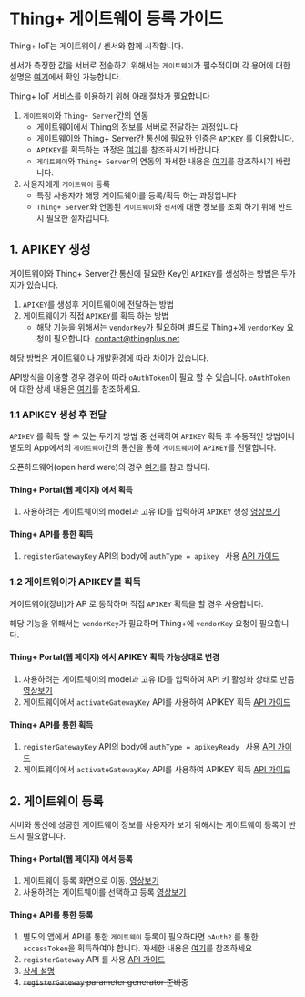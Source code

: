 # Thing+ 게이트웨이 등록 가이드

Thing+ IoT는 게이트웨이 / 센서와 함께 시작합니다.

센서가 측정한 값을 서버로 전송하기 위해서는 `게이트웨이`가 필수적이며 각 용어에 대한 설명은 [여기](./README_kr.md#1-%EC%9A%A9%EC%96%B4-%EC%84%A4%EB%AA%85)에서 확인 가능합니다.

Thing+ IoT 서비스를 이용하기 위해 아래 절차가 필요합니다

1. `게이트웨이`와 `Thing+ Server`간의 연동
    * 게이트웨이에서 Thing의 정보를 서버로 전달하는 과정입니다
    * 게이트웨이와 Thing+ Server간 통신에 필요한 인증은 `APIKEY` 를 이용합니다.
    * `APIKEY`를 획득하는 과정은 [여기](#1-apikey-생성)를 참조하시기 바랍니다.
    * `게이트웨이`와 `Thing+ Server`의 연동의 자세한 내용은 [여기](https://github.com/daliworks/thingplus-embedded/blob/master/docs/Thingplus_Embedded_Guide.md)를 참조하시기 바랍니다.
2. 사용자에게 `게이트웨이` 등록
    * 특정 사용자가 해당 게이트웨이를 등록/획득 하는 과정입니다
    * `Thing+ Server`와 연동된 `게이트웨이`와 `센서`에 대한 정보를 조회 하기 위해 반드시 필요한 절차입니다.


## 1. APIKEY 생성
게이트웨이와 Thing+ Server간 통신에 필요한 Key인 `APIKEY`를 생성하는 방법은 두가지가 있습니다.

1. `APIKEY`를 생성후 게이트웨이에 전달하는 방법
2. 게이트웨이가 직접 `APIKEY`를 획득 하는 방법
    * 해당 기능을 위해서는 `vendorKey`가 필요하며 별도로 Thing+에 `vendorKey` 요청이 필요합니다. <contact@thingplus.net>

해당 방법은 게이트웨이나 개발환경에 따라 차이가 있습니다.

API방식을 이용할 경우 경우에 따라 `oAuthToken`이 필요 할 수 있습니다.
`oAuthToken`에 대한 상세 내용은 [여기](./OAuth2Guide_kr.md)를 참조하세요.

### 1.1 APIKEY 생성 후 전달
`APIKEY` 를 획득 할 수 있는 두가지 방법 중 선택하여 `APIKEY` 획득 후
수동적인 방법이나 별도의 App에서의 `게이트웨이`간의 통신을 통해 `게이트웨이`에 `APIKEY`를 전달합니다.

오픈하드웨어(open hard ware)의 경우 [여기](http://support.thingplus.net/ko/open-hardware/openhardware-list.html)를 참고 합니다.

#### Thing+ Portal(웹 페이지) 에서 획득

1. 사용하려는 게이트웨이의 model과 고유 ID를 입력하여 `APIKEY` 생성 [영상보기](https://youtu.be/UJZDL9bmiHE)

#### Thing+ API를 통한 획득

1. `registerGatewayKey` API의 body에 ```authType = apikey ``` 사용 [API 가이드](https://thingplus.api-docs.io/2.0/non-rest-apis/registergatewaykey)


### 1.2 게이트웨이가 APIKEY를 획득
게이트웨이(장비)가 AP 로 동작하며 직접 `APIKEY` 획득을 할 경우 사용합니다.

해당 기능을 위해서는 `vendorKey`가 필요하며 Thing+에 `vendorKey` 요청이 필요합니다.


#### Thing+ Portal(웹 페이지) 에서 APIKEY 획득 가능상태로 변경

1. 사용하려는 게이트웨이의 model과 고유 ID를 입력하여 API 키 활성화 상태로 만듬 [영상보기](https://youtu.be/IA-YGqDeu54)
2. 게이트웨이에서 `activateGatewayKey` API를 사용하여 APIKEY 획득 [API 가이드](https://thingplus.api-docs.io/2.0/non-rest-apis/activategatewaykey)

#### Thing+ API를 통한 획득

1. `registerGatewayKey` API의 body에 ```authType = apikeyReady ``` 사용 [API 가이드](https://thingplus.api-docs.io/2.0/non-rest-apis/registergatewaykey)
2. 게이트웨이에서 `activateGatewayKey` API를 사용하여 APIKEY 획득 [API 가이드](https://thingplus.api-docs.io/2.0/non-rest-apis/activategatewaykey)


## 2. 게이트웨이 등록
서버와 통신에 성공한 게이트웨이 정보를 사용자가 보기 위해서는 게이트웨이 등록이 반드시 필요합니다.

#### Thing+ Portal(웹 페이지) 에서 등록
1. 게이트웨이 등록 화면으로 이동. [영상보기](https://youtu.be/oYoi327DQQM)
2. 사용하려는 게이트웨이를 선택하고 등록 [영상보기](https://youtu.be/tnJ9y1ncyV4)


#### Thing+ API를 통한 등록
1. 별도의 앱에서 API를 통한 `게이트웨이` 등록이 필요하다면 `oAuth2` 를 통한 `accessToken`을 획득하여야 합니다. 자세한 내용은 [여기](./OAuth2Guide_kr.md)를 참조하세요
2. `registerGateway` API 를 사용 [API 가이드](https://thingplus.api-docs.io/2.0/non-rest-apis/registergateway)
3. [상세 설명](https://github.com/daliworks/thingplus-guide/blob/master/doc/GettingStartedWithHttpsAndOauth.md#5-gateway-등록)
4. ~~`registerGateway` parameter generator 준비중~~
